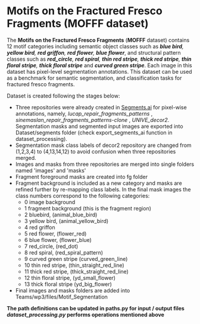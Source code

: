# Motifs on the Fractured Fresco Fragments (MOFFF dataset)

The **Motifs on the Fractured Fresco Fragments** (**MOFFF** dataset) contains 12 motif categories including semantic 
object classes such as _**blue bird**, **yellow bird**, **red griffon**, **red flower**, **blue flower**_, and structural pattern classes such as _**red_circle**, **red spiral**, 
**thin red stripe**, **thick red stripe**, **thin floral stripe**, **thick floral stripe**_ and _**curved green stripe**_. Each image 
in this dataset has pixel-level segmentation annotations. This dataset can be used as a benchmark for semantic segmentation, 
and classification tasks for fractured fresco fragments. 


Dataset is created following the stages below:

- Three repositories were already created in [Segments.ai](Segments.ai) for pixel-wise annotations, namely, _lucap_repair_fragments_patterns_ , _sinemaslan_repair_fragments_patterns-clone_ , _UNIVE_decor2_. Segmentation masks and segmented input images are exported into Dataset/segments folder (check export_segments_ai function in dataset_processing).
- Segmentation mask class labels of decor2 repository are changed from (1,2,3,4) to (4,13,14,12) to avoid confusion when three repositories merged.
- Images and masks from three repositories are merged into single folders named 'images' and 'masks'
- Fragment foreground masks are created into fg folder
- Fragment background is included as a new category and masks are refined further by re-mapping class labels. In the final mask images the class numbers correspond to the following categories:
  - 0 image background
  - 1 fragment background (this is the fragment region)
  - 2 bluebird, (animal_blue_bird)
  - 3 yellow bird, (animal_yellow_bird)
  - 4 red griffon
  - 5 red flower, (flower_red)
  - 6 blue flower,  (flower_blue)
  - 7 red_circle, (red_dot)
  - 8 red spiral, (red_spiral_pattern)
  - 9 curved green stripe (curved_green_line)
  - 10 thin red stripe, (thin_straight_red_line)
  - 11 thick red stripe,  (thick_straight_red_line)
  - 12 thin floral stripe, (yd_small_flower)
  - 13 thick floral stripe (yd_big_flower)
- Final images and masks folders are added into Teams/wp3/files/Motif_Segmentation


**The path definitions can be updated in paths.py for input / output files** 
**_dataset_processing.py_ performs operations mentioned above**